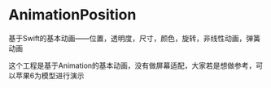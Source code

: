 # AnimationPosition
基于Swift的基本动画——位置，透明度，尺寸，颜色，旋转，非线性动画，弹簧动画

这个工程是基于Animation的基本动画，没有做屏幕适配，大家若是想做参考，可以苹果6为模型进行演示
